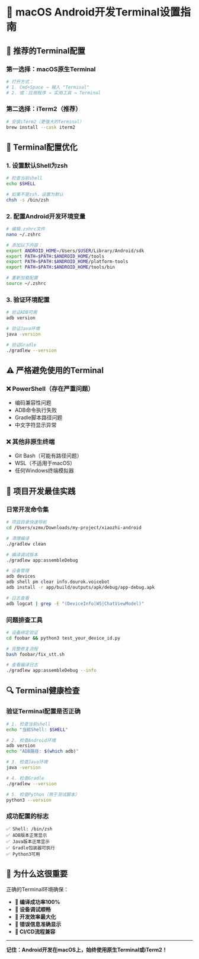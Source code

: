 # 🚀 macOS Android开发Terminal设置指南

## 🎯 推荐的Terminal配置

### **第一选择：macOS原生Terminal**
```bash
# 打开方式：
# 1. Cmd+Space → 输入 "Terminal"
# 2. 或：应用程序 → 实用工具 → Terminal
```

### **第二选择：iTerm2**（推荐）
```bash
# 安装iTerm2（更强大的Terminal）
brew install --cask iterm2
```

## 🔧 Terminal配置优化

### **1. 设置默认Shell为zsh**
```bash
# 检查当前shell
echo $SHELL

# 如果不是zsh，设置为默认
chsh -s /bin/zsh
```

### **2. 配置Android开发环境变量**
```bash
# 编辑.zshrc文件
nano ~/.zshrc

# 添加以下内容：
export ANDROID_HOME=/Users/$USER/Library/Android/sdk
export PATH=$PATH:$ANDROID_HOME/tools
export PATH=$PATH:$ANDROID_HOME/platform-tools
export PATH=$PATH:$ANDROID_HOME/tools/bin

# 重新加载配置
source ~/.zshrc
```

### **3. 验证环境配置**
```bash
# 验证ADB可用
adb version

# 验证Java环境
java -version

# 验证Gradle
./gradlew --version
```

## ⚠️ 严格避免使用的Terminal

### **❌ PowerShell（存在严重问题）**
- 编码兼容性问题
- ADB命令执行失败
- Gradle脚本路径问题
- 中文字符显示异常

### **❌ 其他非原生终端**
- Git Bash（可能有路径问题）
- WSL（不适用于macOS）
- 任何Windows终端模拟器

## 🎯 项目开发最佳实践

### **日常开发命令集**
```bash
# 项目目录快速导航
cd /Users/xzmx/Downloads/my-project/xiaozhi-android

# 清理编译
./gradlew clean

# 编译调试版本
./gradlew app:assembleDebug

# 设备管理
adb devices
adb shell pm clear info.dourok.voicebot
adb install -r app/build/outputs/apk/debug/app-debug.apk

# 日志查看
adb logcat | grep -E "(DeviceInfo|WS|ChatViewModel)"
```

### **问题排查工具**
```bash
# 设备绑定验证
cd foobar && python3 test_your_device_id.py

# 完整修复流程
bash foobar/fix_stt.sh

# 查看编译日志
./gradlew app:assembleDebug --info
```

## 🔍 Terminal健康检查

### **验证Terminal配置是否正确**
```bash
# 1. 检查当前shell
echo "当前Shell: $SHELL"

# 2. 检查Android环境
adb version
echo "ADB路径: $(which adb)"

# 3. 检查Java环境  
java -version

# 4. 检查Gradle
./gradlew --version

# 5. 检查Python（用于测试脚本）
python3 --version
```

### **成功配置的标志**
```
✅ Shell: /bin/zsh
✅ ADB版本正常显示
✅ Java版本正常显示  
✅ Gradle包装器可执行
✅ Python3可用
```

## 🎯 为什么这很重要

正确的Terminal环境确保：
- **🔧 编译成功率100%**
- **📱 设备调试顺畅**
- **🚀 开发效率最大化**
- **🐛 错误信息准确显示**
- **🔄 CI/CD流程兼容**

---
**记住：Android开发在macOS上，始终使用原生Terminal或iTerm2！** 